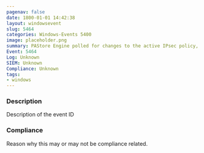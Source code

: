 ```yaml
---
pagenav: false
date: 1800-01-01 14:42:38
layout: windowsevent
slug: 5464
categories: Windows-Events 5400
image: placeholder.png
summary: PAStore Engine polled for changes to the active IPsec policy, detected changes, and applied them to IPsec Services
Event: 5464
Log: Unknown
SIEM: Unknown
Compliance: Unknown
tags:
- windows
---
```


### Description

Description of the event ID

### Compliance

Reason why this may or may not be compliance related.

